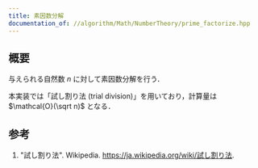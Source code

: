 ```yaml
---
title: 素因数分解
documentation_of: //algorithm/Math/NumberTheory/prime_factorize.hpp
---
```



## 概要

与えられる自然数 $n$ に対して素因数分解を行う．

本実装では「試し割り法 (trial division)」を用いており，計算量は $\mathcal{O}(\sqrt n)$ となる．


## 参考

1. "試し割り法". Wikipedia. <https://ja.wikipedia.org/wiki/試し割り法>.
